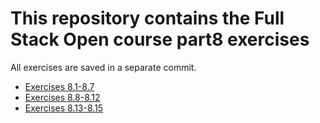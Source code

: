 # This repository contains the Full Stack Open course part8 exercises

All exercises are saved in a separate commit.

- [Exercises 8.1-8.7](./library-backend/)
- [Exercises 8.8-8.12](./library-frontend/)
- [Exercises 8.13-8.15](./library-backend/)
